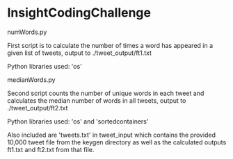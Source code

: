 # InsightCodingChallenge

numWords.py

First script is to calculate the number of times a word has appeared in a given list of tweets, output to ./tweet_output/ft1.txt

Python libraries used: 'os'

medianWords.py

Second script counts the number of unique words in each tweet and calculates the median number of words in all tweets, output to ./tweet_output/ft2.txt

Python libraries used: 'os' and 'sortedcontainers'

Also included are 'tweets.txt' in tweet_input which contains the provided 10,000 tweet file from the keygen directory as well as the calculated outputs ft1.txt and ft2.txt from that file.
